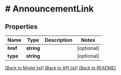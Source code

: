 # # AnnouncementLink

## Properties

Name | Type | Description | Notes
------------ | ------------- | ------------- | -------------
**href** | **string** |  | [optional]
**type** | **string** |  | [optional]

[[Back to Model list]](../../README.md#models) [[Back to API list]](../../README.md#endpoints) [[Back to README]](../../README.md)
